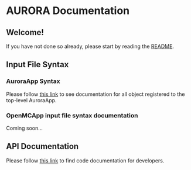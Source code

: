 AURORA Documentation
====================

## Welcome!

If you have not done so already, please start by reading the [README](README.md).

## Input File Syntax

### AuroraApp Syntax
Please follow [this link](doc/htmldoc/index.html) to see documentation for all object registered to the top-level AuroraApp.

### OpenMCApp input file syntax documentation

Coming soon...

## API Documentation

Please follow [this link](doc/doxygen/index.md) to find code documentation for developers.
